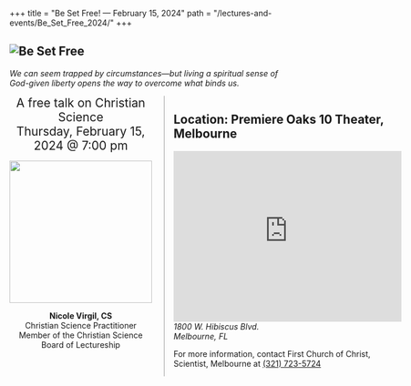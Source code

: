 +++
title = "Be Set Free! — February 15, 2024"
path = "/lectures-and-events/Be_Set_Free_2024/"
+++

<section>

<h1><img alt="Be Set Free" src="/media/BeSetFree_Banner.jpg" class="home-image"></h1>

<div class="home-image-caption">

*We can seem trapped by
circumstances—but living a
spiritual sense of God-given
liberty opens the way to
overcome what binds us.*

</div>

<div class="columns">

<div>

<div style="font-size: 1.5em; text-align: center">
A free talk on Christian Science<br>
<time datetime="2024-02-15T19:00:00.000-0700">Thursday, February 15, 2024 @ 7:00 pm</time>
</div>

<div style="text-align: center">

<img alt="" src="/media/lecture2023/mark-mccurties.png" style="padding-top: 1em; height: 250px">

**Nicole Virgil, CS**  
Christian Science Practitioner  
Member of the Christian Science Board of Lectureship

</div>

</div>

<div style="border-left: 1px solid #a0a0a0; padding-left: 1rem">

## Location: Premiere Oaks 10 Theater, Melbourne

<iframe src="https://www.google.com/maps/embed?pb=!1m18!1m12!1m3!1d3167.0660634592878!2d-122.17754758398745!3d37.459162079818135!2m3!1f0!2f0!3f0!3m2!1i1024!2i768!4f13.1!3m3!1m2!1s0x808fa4ab5f91da91%3A0x68f6a6426816d647!2sFirst+Church+of+Christ%2C+Scientist!5e0!3m2!1sen!2sus!4v1549514756941" width="400" height="300" frameborder="0" style="border:0" allowfullscreen></iframe>

<address>1800 W. Hibiscus Blvd.<br>Melbourne, FL</address>

For more information, contact First Church of Christ, Scientist, Melbourne at
<a href="tel:+13217235724">(321) 723-5724</a>

</div>

</div>

</section>
